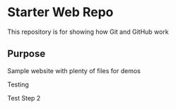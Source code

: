 # Starter Web Repo

This repository is for showing how Git and GitHub work

## Purpose

Sample website with plenty of files for demos

Testing 

Test Step 2
